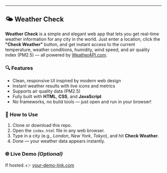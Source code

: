 

---

## 🌤️ Weather Check

**Weather Check** is a simple and elegant web app that lets you get real-time weather information for any city in the world. Just enter a location, click the **"Check Weather"** button, and get instant access to the current temperature, weather conditions, humidity, wind speed, and air quality index (PM2.5) — all powered by [WeatherAPI.com](https://www.weatherapi.com/).

### 🔍 Features

* Clean, responsive UI inspired by modern web design
* Instant weather results with live icons and metrics
* Supports air quality data (PM2.5)
* Fully built with **HTML**, **CSS**, and **JavaScript**
* No frameworks, no build tools — just open and run in your browser!

### 🚀 How to Use

1. Clone or download this repo.
2. Open the `index.html` file in any web browser.
3. Type in a city (e.g., *London*, *New York*, *Tokyo*), and hit **Check Weather**.
4. Done — your weather data appears instantly.

### 🌐 Live Demo *(Optional)*

If hosted:
👉 [your-demo-link.com]([https://your-demo-link.com](https://weathercheck-git-main-sujalkumar-solankis-projects.vercel.app/))


